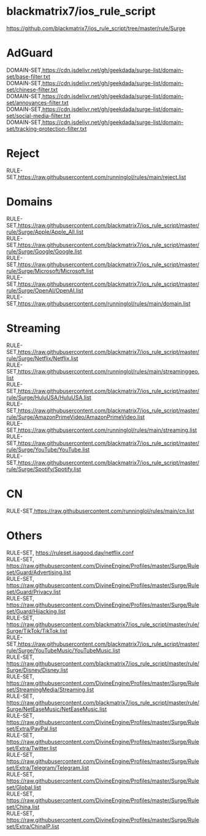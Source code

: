 # blackmatrix7/ios_rule_script
https://github.com/blackmatrix7/ios_rule_script/tree/master/rule/Surge

# AdGuard
DOMAIN-SET,https://cdn.jsdelivr.net/gh/geekdada/surge-list/domain-set/base-filter.txt \
DOMAIN-SET,https://cdn.jsdelivr.net/gh/geekdada/surge-list/domain-set/chinese-filter.txt \
DOMAIN-SET,https://cdn.jsdelivr.net/gh/geekdada/surge-list/domain-set/annoyances-filter.txt \
DOMAIN-SET,https://cdn.jsdelivr.net/gh/geekdada/surge-list/domain-set/social-media-filter.txt \
DOMAIN-SET,https://cdn.jsdelivr.net/gh/geekdada/surge-list/domain-set/tracking-protection-filter.txt

# Reject
RULE-SET,https://raw.githubusercontent.com/runninglol/rules/main/reject.list

# Domains
RULE-SET,https://raw.githubusercontent.com/blackmatrix7/ios_rule_script/master/rule/Surge/Apple/Apple_All.list \
RULE-SET,https://raw.githubusercontent.com/blackmatrix7/ios_rule_script/master/rule/Surge/Google/Google.list \
RULE-SET,https://raw.githubusercontent.com/blackmatrix7/ios_rule_script/master/rule/Surge/Microsoft/Microsoft.list \
RULE-SET,https://raw.githubusercontent.com/blackmatrix7/ios_rule_script/master/rule/Surge/OpenAI/OpenAI.list \
RULE-SET,https://raw.githubusercontent.com/runninglol/rules/main/domain.list

# Streaming
RULE-SET,https://raw.githubusercontent.com/blackmatrix7/ios_rule_script/master/rule/Surge/Netflix/Netflix.list \
RULE-SET,https://raw.githubusercontent.com/runninglol/rules/main/streaminggeo.list \
RULE-SET,https://raw.githubusercontent.com/blackmatrix7/ios_rule_script/master/rule/Surge/HuluUSA/HuluUSA.list \
RULE-SET,https://raw.githubusercontent.com/blackmatrix7/ios_rule_script/master/rule/Surge/AmazonPrimeVideo/AmazonPrimeVideo.list \
RULE-SET,https://raw.githubusercontent.com/runninglol/rules/main/streaming.list \
RULE-SET,https://raw.githubusercontent.com/blackmatrix7/ios_rule_script/master/rule/Surge/YouTube/YouTube.list \
RULE-SET,https://raw.githubusercontent.com/blackmatrix7/ios_rule_script/master/rule/Surge/Spotify/Spotify.list

# CN
RULE-SET,https://raw.githubusercontent.com/runninglol/rules/main/cn.list

# Others
RULE-SET, https://ruleset.isagood.day/netflix.conf \
RULE-SET, https://raw.githubusercontent.com/DivineEngine/Profiles/master/Surge/Ruleset/Guard/Advertising.list \
RULE-SET, https://raw.githubusercontent.com/DivineEngine/Profiles/master/Surge/Ruleset/Guard/Privacy.list \
RULE-SET, https://raw.githubusercontent.com/DivineEngine/Profiles/master/Surge/Ruleset/Guard/Hijacking.list \
RULE-SET, https://raw.githubusercontent.com/blackmatrix7/ios_rule_script/master/rule/Surge/TikTok/TikTok.list \
RULE-SET,https://raw.githubusercontent.com/blackmatrix7/ios_rule_script/master/rule/Surge/YouTubeMusic/YouTubeMusic.list \
RULE-SET, https://raw.githubusercontent.com/blackmatrix7/ios_rule_script/master/rule/Surge/Disney/Disney.list \
RULE-SET, https://raw.githubusercontent.com/DivineEngine/Profiles/master/Surge/Ruleset/StreamingMedia/Streaming.list \
RULE-SET, https://raw.githubusercontent.com/blackmatrix7/ios_rule_script/master/rule/Surge/NetEaseMusic/NetEaseMusic.list \
RULE-SET, https://raw.githubusercontent.com/DivineEngine/Profiles/master/Surge/Ruleset/Extra/PayPal.list \
RULE-SET, https://raw.githubusercontent.com/DivineEngine/Profiles/master/Surge/Ruleset/Extra/Twitter.list \
RULE-SET, https://raw.githubusercontent.com/DivineEngine/Profiles/master/Surge/Ruleset/Extra/Telegram/Telegram.list \
RULE-SET, https://raw.githubusercontent.com/DivineEngine/Profiles/master/Surge/Ruleset/Global.list \
RULE-SET, https://raw.githubusercontent.com/DivineEngine/Profiles/master/Surge/Ruleset/China.list \
RULE-SET, https://raw.githubusercontent.com/DivineEngine/Profiles/master/Surge/Ruleset/Extra/ChinaIP.list
